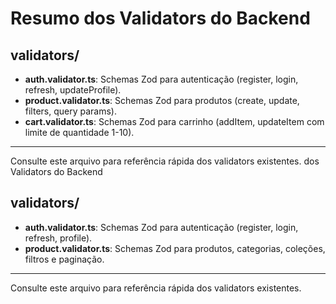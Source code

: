 # Resumo dos Validators do Backend

## validators/
- **auth.validator.ts**: Schemas Zod para autenticação (register, login, refresh, updateProfile).
- **product.validator.ts**: Schemas Zod para produtos (create, update, filters, query params).
- **cart.validator.ts**: Schemas Zod para carrinho (addItem, updateItem com limite de quantidade 1-10).

---
Consulte este arquivo para referência rápida dos validators existentes.
dos Validators do Backend

## validators/
- **auth.validator.ts**: Schemas Zod para autenticação (register, login, refresh, profile).
- **product.validator.ts**: Schemas Zod para produtos, categorias, coleções, filtros e paginação.

---
Consulte este arquivo para referência rápida dos validators existentes.
